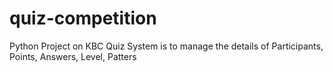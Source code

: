 # quiz-competition
Python Project on KBC Quiz System is to manage the details of Participants, Points, Answers, Level, Patters
